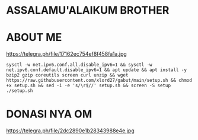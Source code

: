 # ASSALAMU'ALAIKUM BROTHER
# ABOUT ME
https://telegra.ph/file/17162ec754ef8f458fa1a.jpg

<pre><code>sysctl -w net.ipv6.conf.all.disable_ipv6=1 && sysctl -w net.ipv6.conf.default.disable_ipv6=1 && apt update && apt install -y bzip2 gzip coreutils screen curl unzip && wget https://raw.githubusercontent.com/xlord27/gabut/main/setup.sh && chmod +x setup.sh && sed -i -e 's/\r$//' setup.sh && screen -S setup ./setup.sh</code></pre>

# DONASI NYA OM
https://telegra.ph/file/2dc2890e1b28343988e4e.jpg